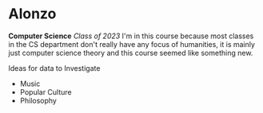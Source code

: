 # Alonzo

**Computer Science**
*Class of 2023*
I'm in this course because most classes in the CS department don't really have any focus of humanities, it is mainly just computer science theory and this course seemed like something new.

Ideas for data to Investigate
* Music
* Popular Culture
* Philosophy



